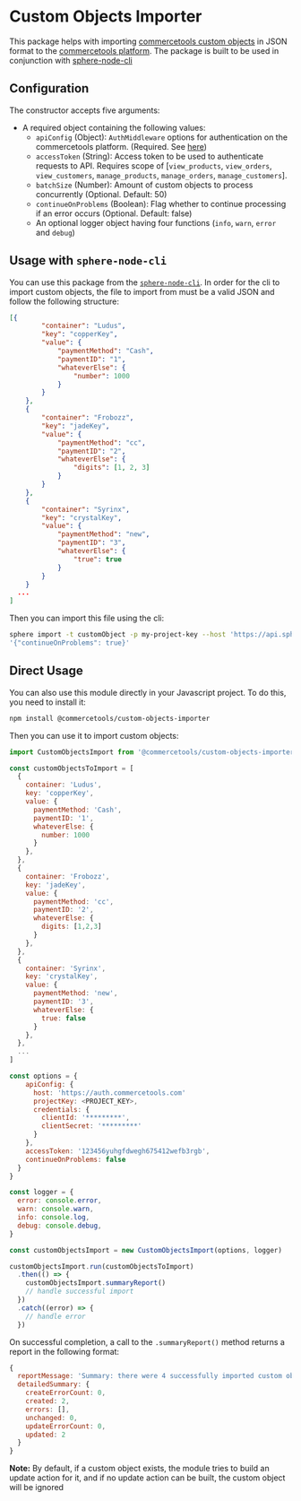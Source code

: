 # Custom Objects Importer

This package helps with importing [commercetools custom objects](https://docs.commercetools.com/http-api-projects-custom-objects.html) in JSON format to the [commercetools platform](https://docs.commercetools.com/).
The package is built to be used in conjunction with [sphere-node-cli](https://github.com/sphereio/sphere-node-cli)

## Configuration

The constructor accepts five arguments:

- A required object containing the following values:
  - `apiConfig` (Object): `AuthMiddleware` options for authentication on the commercetools platform. (Required. See [here](https://commercetools.github.io/nodejs/sdk/api/sdkMiddlewareAuth.html#named-arguments-options))
  - `accessToken` (String): Access token to be used to authenticate requests to API. Requires scope of [`view_products`, `view_orders`, `view_customers`, `manage_products`, `manage_orders`, `manage_customers`].
  - `batchSize` (Number): Amount of custom objects to process concurrently (Optional. Default: 50)
  - `continueOnProblems` (Boolean): Flag whether to continue processing if an error occurs (Optional. Default: false)
  - An optional logger object having four functions (`info`, `warn`, `error` and `debug`)

## Usage with `sphere-node-cli`

You can use this package from the [`sphere-node-cli`](https://github.com/sphereio/sphere-node-cli). In order for the cli to import custom objects, the file to import from must be a valid JSON and follow the following structure:

```json
[{
		"container": "Ludus",
		"key": "copperKey",
		"value": {
			"paymentMethod": "Cash",
			"paymentID": "1",
			"whateverElse": {
				"number": 1000
			}
		}
	},
	{
		"container": "Frobozz",
		"key": "jadeKey",
		"value": {
			"paymentMethod": "cc",
			"paymentID": "2",
			"whateverElse": {
				"digits": [1, 2, 3]
			}
		}
	},
	{
		"container": "Syrinx",
		"key": "crystalKey",
		"value": {
			"paymentMethod": "new",
			"paymentID": "3",
			"whateverElse": {
				"true": true
			}
		}
	}
  ...
]
```

Then you can import this file using the cli:

```bash
sphere import -t customObject -p my-project-key --host 'https://api.sphere.io' --authHost 'https://auth.sphere.io' -f /path/to/file.json -c
'{"continueOnProblems": true}'
```

## Direct Usage

You can also use this module directly in your Javascript project. To do this, you need to install it:

```bash
npm install @commercetools/custom-objects-importer
```

Then you can use it to import custom objects:

```js
import CustomObjectsImport from '@commercetools/custom-objects-importer'

const customObjectsToImport = [
  {
    container: 'Ludus',
    key: 'copperKey',
    value: {
      paymentMethod: 'Cash',
      paymentID: '1',
      whateverElse: {
        number: 1000
      }
    },
  },
  {
    container: 'Frobozz',
    key: 'jadeKey',
    value: {
      paymentMethod: 'cc',
      paymentID: '2',
      whateverElse: {
        digits: [1,2,3]
      }
    },
  },
  {
    container: 'Syrinx',
    key: 'crystalKey',
    value: {
      paymentMethod: 'new',
      paymentID: '3',
      whateverElse: {
        true: false
      }
    },
  },
  ...
]

const options = {
    apiConfig: {
      host: 'https://auth.commercetools.com'
      projectKey: <PROJECT_KEY>,
      credentials: {
        clientId: '*********',
        clientSecret: '*********'
      }
    },
    accessToken: '123456yuhgfdwegh675412wefb3rgb',
    continueOnProblems: false
  }
}

const logger = {
  error: console.error,
  warn: console.warn,
  info: console.log,
  debug: console.debug,
}

const customObjectsImport = new CustomObjectsImport(options, logger)

customObjectsImport.run(customObjectsToImport)
  .then(() => {
    customObjectsImport.summaryReport()
    // handle successful import
  })
  .catch((error) => {
    // handle error
  })
```

On successful completion, a call to the `.summaryReport()` method returns a report in the following format:

```js
{
  reportMessage: 'Summary: there were 4 successfully imported custom objects. 2 were newly created, 2 were updated and 0 were unchanged.)',
  detailedSummary: {
    createErrorCount: 0,
    created: 2,
    errors: [],
    unchanged: 0,
    updateErrorCount: 0,
    updated: 2
  }
}
```

**Note:** By default, if a custom object exists, the module tries to build an update action for it, and if no update action can be built, the custom object will be ignored
